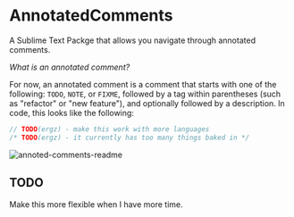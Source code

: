 # AnnotatedComments

A Sublime Text Packge that allows you navigate through annotated comments.

*What is an annotated comment?*

For now, an annotated comment is a comment that starts with one of the following: `TODO`, `NOTE`, or `FIXME`, followed by a tag within parentheses (such as "refactor" or "new feature"), and optionally followed by a description. In code, this looks like the following:

```c
// TODO(ergz) - make this work with more languages
/* TODO(ergz) - it currently has too many things baked in */
```
![annoted-comments-readme](https://user-images.githubusercontent.com/10622214/233309492-4a583eea-1175-4629-ba0c-2e49b3f6056f.gif)

## TODO

Make this more flexible when I have more time.
